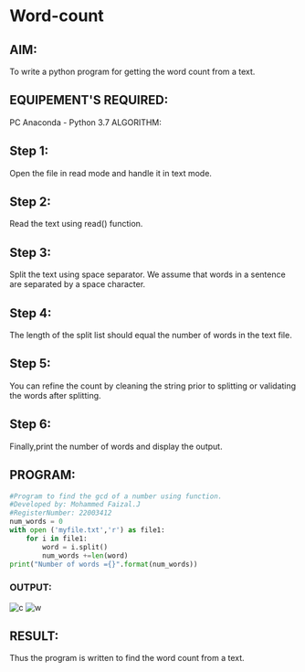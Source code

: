 # Word-count
## AIM:

To write a python program for getting the word count from a text.
## EQUIPEMENT'S REQUIRED:

PC Anaconda - Python 3.7
ALGORITHM:
## Step 1:

Open the file in read mode and handle it in text mode.
## Step 2:

Read the text using read() function.
## Step 3:

Split the text using space separator. We assume that words in a sentence are separated by a space character.
## Step 4:

The length of the split list should equal the number of words in the text file.
## Step 5:

You can refine the count by cleaning the string prior to splitting or validating the words after splitting.
## Step 6:

Finally,print the number of words and display the output.
## PROGRAM:

```python
#Program to find the gcd of a number using function.
#Developed by: Mohammed Faizal.J
#RegisterNumber: 22003412
num_words = 0
with open ('myfile.txt','r') as file1:
    for i in file1:
        word = i.split()
        num_words +=len(word)
print("Number of words ={}".format(num_words))
```

### OUTPUT:
![c](https://user-images.githubusercontent.com/120553195/214854434-073482ee-f3d4-4381-9f23-dc34e7242d1b.png)
![w](https://user-images.githubusercontent.com/120553195/214854466-fc61be9a-10ce-465c-97da-cad916b5bdcc.png)



## RESULT:
Thus the program is written to find the word count from a text.
